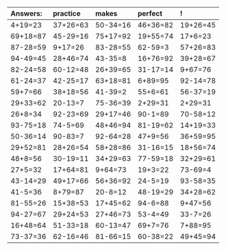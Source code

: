 | Answers: | practice | makes | perfect | ! |
| :--- | :--- | :--- | :--- | :--- |
| 4+19=23 | 37+26=63 | 50-34=16 | 46+36=82 | 19+26=45 | 
| 69+18=87 | 45-29=16 | 75+17=92 | 19+55=74 | 17+6=23 | 
| 87-28=59 | 9+17=26 | 83-28=55 | 62-59=3 | 57+26=83 | 
| 94-49=45 | 28+46=74 | 43-35=8 | 16+76=92 | 39+28=67 | 
| 82-24=58 | 60-12=48 | 26+39=65 | 31-17=14 | 9+67=76 | 
| 61-24=37 | 42-25=17 | 63+18=81 | 6+89=95 | 92-14=78 | 
| 59+7=66 | 38+18=56 | 41-39=2 | 55+6=61 | 56-37=19 | 
| 29+33=62 | 20-13=7 | 75-36=39 | 2+29=31 | 2+29=31 | 
| 26+8=34 | 92-23=69 | 29+17=46 | 90-1=89 | 70-58=12 | 
| 93-75=18 | 74-5=69 | 48+46=94 | 81-19=62 | 14+19=33 | 
| 50-36=14 | 90-83=7 | 92-64=28 | 47+9=56 | 36+59=95 | 
| 29+52=81 | 28+26=54 | 58+28=86 | 31-16=15 | 18+56=74 | 
| 48+8=56 | 30-19=11 | 34+29=63 | 77-59=18 | 32+29=61 | 
| 27+5=32 | 17+64=81 | 9+64=73 | 19+3=22 | 73-69=4 | 
| 43-14=29 | 49+17=66 | 56+36=92 | 24-5=19 | 93-58=35 | 
| 41-5=36 | 8+79=87 | 20-8=12 | 48-19=29 | 34+28=62 | 
| 81-55=26 | 15+38=53 | 17+45=62 | 94-6=88 | 9+47=56 | 
| 94-27=67 | 29+24=53 | 27+46=73 | 53-4=49 | 33-7=26 | 
| 16+48=64 | 51-33=18 | 60-13=47 | 69+7=76 | 7+88=95 | 
| 73-37=36 | 62-16=46 | 81-66=15 | 60-38=22 | 49+45=94 | 
